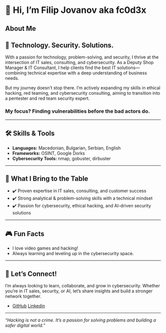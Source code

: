 # 👋 Hi, I’m Filip Jovanov aka fc0d3x


## About Me
## 🚀 Technology. Security. Solutions.

With a passion for technology, problem-solving, and security, I thrive at the intersection of IT sales, consulting, and cybersecurity. As a Deputy Shop Manager & IT Consultant, I help clients find the best IT solutions—combining technical expertise with a deep understanding of business needs.

But my journey doesn’t stop there. I’m actively expanding my skills in ethical hacking, red teaming, and cybersecurity consulting, aiming to transition into a pentester and red team security expert.
### My focus? **Finding vulnerabilities before the bad actors do.**

---

## 🛠️ Skills & Tools

- **Languages:** Macedonian, Bulgarian, Serbian, English
- **Frameworks:** OSINT, Google Dorks
- **Cybersecurity Tools:** nmap, gobuster, dirbuster

---

## 💼 What I Bring to the Table

- ✔️ Proven expertise in IT sales, consulting, and customer success
- ✔️ Strong analytical & problem-solving skills with a technical mindset
- ✔️ Passion for cybersecurity, ethical hacking, and AI-driven security solutions

---

## 🎮 Fun Facts

- I love video games and hacking!
- Always learning and leveling up in the cybersecurity space.

---

## 🤝 Let’s Connect!

I’m always looking to learn, collaborate, and grow in cybersecurity. Whether you’re in IT sales, security, or AI, let’s share insights and build a stronger network together.

- [GitHub](https://github.com/fc0d3x) [Linkedin](https://www.linkedin.com/in/filip-jovanov-5835b6237/)

---

*“Hacking is not a crime. It’s a passion for solving problems and building a safer digital world.”*
